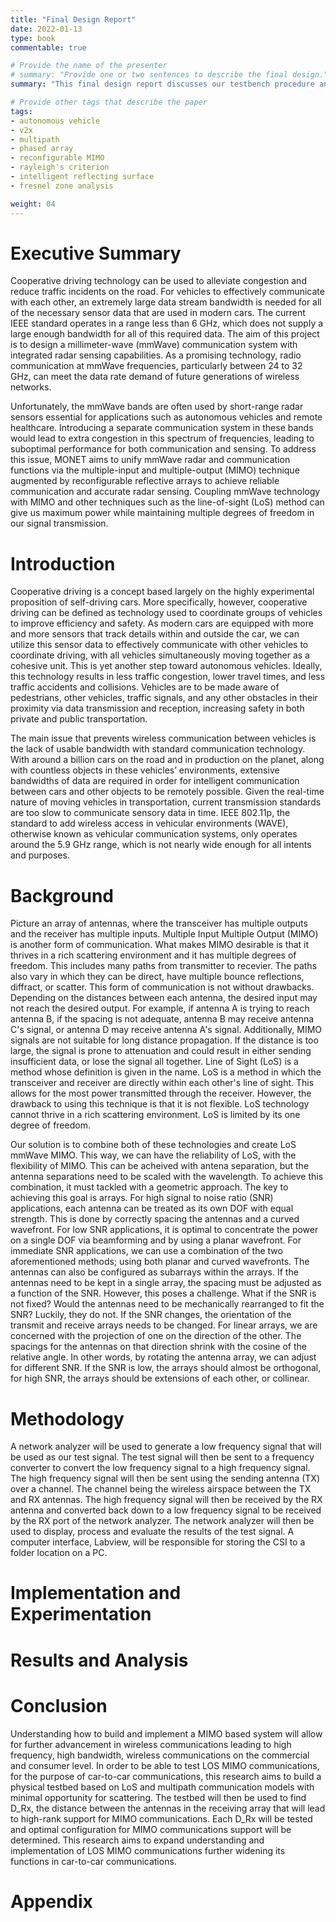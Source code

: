 ```yaml
---
title: "Final Design Report"
date: 2022-01-13
type: book
commentable: true

# Provide the name of the presenter
# summary: "Provide one or two sentences to describe the final design."
summary: "This final design report discusses our testbench procedure and hardware/software requirements, and documents our current findings on LoS MIMO"

# Provide other tags that describe the paper
tags:
- autonomous vehicle
- v2x
- multipath
- phased array
- reconfigurable MIMO
- rayleigh's criterion
- intelligent reflecting surface
- fresnel zone analysis

weight: 04
---
```


# Executive Summary

Cooperative driving technology can be used to alleviate congestion and reduce traffic incidents on the road. For vehicles to effectively communicate with each other, an extremely large data stream bandwidth is needed for all of the necessary sensor data that are used in modern cars. The current IEEE standard operates in a range less than 6 GHz, which does not supply a large enough bandwidth for all of this required data. The aim of this project is to design a millimeter-wave (mmWave) communication system with integrated radar sensing capabilities. As a promising technology, radio communication at mmWave frequencies, particularly between 24 to 32 GHz, can meet the data rate demand of future generations of wireless networks. 

Unfortunately, the mmWave bands are often used by short-range radar sensors essential for applications such as autonomous vehicles and remote healthcare. Introducing a separate communication system in these bands would lead to extra congestion in this spectrum of frequencies, leading to suboptimal performance for both communication and sensing. To address this issue, MONET aims to unify mmWave radar and communication functions via the multiple-input and multiple-output (MIMO) technique augmented by reconfigurable reflective arrays to achieve reliable communication and accurate radar sensing. Coupling mmWave technology with MIMO and other techniques such as the line-of-sight (LoS) method can give us maximum power while maintaining multiple degrees of freedom in our signal transmission.

# Introduction

Cooperative driving is a concept based largely on the highly experimental proposition of self-driving cars. More specifically, however, cooperative driving can be defined as technology used to coordinate groups of vehicles to improve efficiency and safety. As modern cars are equipped with more and more sensors that track details within and outside the car, we can utilize this sensor data to effectively communicate with other vehicles to coordinate driving, with all vehicles simultaneously moving together as a cohesive unit. This is yet another step toward autonomous vehicles. Ideally, this technology results in less traffic congestion, lower travel times, and less traffic accidents and collisions. Vehicles are to be made aware of pedestrians, other vehicles, traffic signals, and any other obstacles in their proximity via data transmission and reception, increasing safety in both private and public transportation.

The main issue that prevents wireless communication between vehicles is the lack of usable bandwidth with standard communication technology. With around a billion cars on the road and in production on the planet, along with countless objects in these vehicles’ environments, extensive bandwidths of data are required in order for intelligent communication between cars and other objects to be remotely possible. Given the real-time nature of moving vehicles in transportation, current transmission standards are too slow to communicate sensory data in time. IEEE 802.11p, the standard to add wireless access in vehicular environments (WAVE), otherwise known as vehicular communication systems, only operates around the 5.9 GHz range, which is not nearly wide enough for all intents and purposes.

# Background

Picture an array of antennas, where the transceiver has multiple outputs and the receiver has multiple inputs. Multiple Input Multiple Output (MIMO) is another form of communication. What makes MIMO desirable is that it thrives in a rich scattering environment and it has multiple degrees of freedom. This includes many paths from transmitter to recevier. The paths also vary in which they can be direct, have multiple bounce reflections, diffract, or scatter. This form of communication is not without drawbacks. Depending on the distances between each antenna, the desired input may not reach the desired output. For example, if antenna A is trying to reach antenna B, if the spacing is not adequate, antenna B may receive antenna C's signal, or antenna D may receive antenna A's signal. Additionally, MIMO signals are not suitable for long distance propagation. If the distance is too large, the signal is prone to attenuation and could result in either sending insufficient data, or lose the signal all together.
Line of Sight (LoS) is a method whose definition is given in the name. LoS is a method in which the transceiver and receiver are directly within each other's line of sight. This allows for the most power transmitted through the receiver. However, the drawback to using this technique is that it is not flexible. LoS technology cannot thrive in a rich scattering environment. LoS is limited by its one degree of freedom.

Our solution is to combine both of these technologies and create LoS mmWave MIMO. This way, we can have the reliability of LoS, with the flexibility of MIMO. This can be acheived with antena separation, but the antenna separations need to be scaled with the wavelength. To achieve this combination, it must tackled with a geometric approach. The key to achieving this goal is arrays. For high signal to noise ratio (SNR) applications, each antenna can be treated as its own DOF with equal strength. This is done by correctly spacing the antennas and a curved wavefront. For low SNR applications, it is optimal to concentrate the power on a single DOF via beamforming and by using a planar wavefront. For immediate SNR applications, we can use a combination of the two aforementioned methods; using both planar and curved wavefronts. The antennas can also be configured as subarrays within the arrays. If the antennas need to be kept in a single array, the spacing must be adjusted as a function of the SNR. However, this poses a challenge. What if the SNR is not fixed? Would the antennas need to be mechanically rearranged to fit the SNR? Luckily, they do not. If the SNR changes, the orientation of the transmit and receive arrays needs to be changed. For linear arrays, we are concerned with the projection of one on the direction of the other. The spacings for the antennas on that direction shrink with the cosine of the relative angle. In other words, by rotating the antenna array, we can adjust for different SNR. If the SNR is low, the arrays should almost be orthogonal, for high SNR, the arrays should be extensions of each other, or collinear.

# Methodology

A network analyzer will be used to generate a low frequency signal that will be used as our test signal. The test signal will then be sent to a frequency converter to convert the low frequency signal to a high frequency signal. The high frequency signal will then be sent using the sending antenna (TX) over a channel. The channel being the wireless airspace between the TX and RX antennas. The high frequency signal will then be received by the RX antenna and converted back down to a low frequency signal to be received by the RX port of the network analyzer. The network analyzer will then be used to display, process and evaluate the results of the test signal. A computer interface, Labview, will be responsible for storing the CSI to a folder location on a PC.

# Implementation and Experimentation

# Results and Analysis

# Conclusion 

Understanding how to build and implement a MIMO based system will allow for further advancement in wireless communications leading to high frequency, high bandwidth, wireless communications on the commercial and consumer level. In order to be able to test LOS MIMO communications, for the purpose of car-to-car communications, this research aims to build a physical testbed based on LoS and multipath communication models with minimal opportunity for scattering. The testbed will then be used to find D_Rx, the distance between the antennas in the receiving array that will lead to high-rank support for MIMO communications. Each D_Rx will be tested and optimal configuration for MIMO communications support will be determined. This research aims to expand understanding and implementation of LOS MIMO communications further widening its functions in car-to-car communications.

# Appendix
